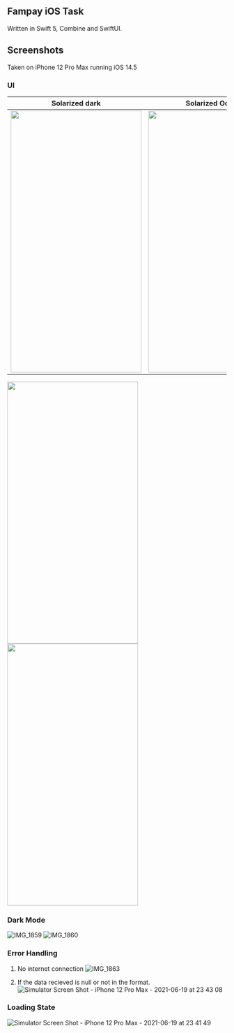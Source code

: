 ## Fampay iOS Task

Written in Swift 5, Combine and SwiftUI.

## Screenshots

Taken on iPhone 12 Pro Max running iOS 14.5

### UI

Solarized dark             |  Solarized Ocean
:-------------------------:|:-------------------------:
<img src="https://user-images.githubusercontent.com/40539705/122651762-a4f85f00-d158-11eb-86f9-3af436d315e1.PNG" width="300" height="600" /> | <img src="https://user-images.githubusercontent.com/40539705/122651771-afb2f400-d158-11eb-93e5-aa2525b7ac49.PNG" width="300" height="600" />

<img src="https://user-images.githubusercontent.com/40539705/122651762-a4f85f00-d158-11eb-86f9-3af436d315e1.PNG" width="300" height="600" />
<img src="https://user-images.githubusercontent.com/40539705/122651771-afb2f400-d158-11eb-93e5-aa2525b7ac49.PNG" width="300" height="600" />

### Dark Mode

![IMG_1859](https://user-images.githubusercontent.com/40539705/122651778-be99a680-d158-11eb-8a4b-4ed153b8b24e.PNG)
![IMG_1860](https://user-images.githubusercontent.com/40539705/122651781-c35e5a80-d158-11eb-868e-7d72451ff4c6.PNG)


### Error Handling

1. No internet connection
![IMG_1863](https://user-images.githubusercontent.com/40539705/122651793-cf4a1c80-d158-11eb-81c7-b5737f549400.PNG)

2. If the data recieved is null or not in the format. 
![Simulator Screen Shot - iPhone 12 Pro Max - 2021-06-19 at 23 43 08](https://user-images.githubusercontent.com/40539705/122651803-db35de80-d158-11eb-952f-278594da8730.png)


### Loading State

![Simulator Screen Shot - iPhone 12 Pro Max - 2021-06-19 at 23 41 49](https://user-images.githubusercontent.com/40539705/122651826-fc96ca80-d158-11eb-8664-c80b31b687fe.png)


